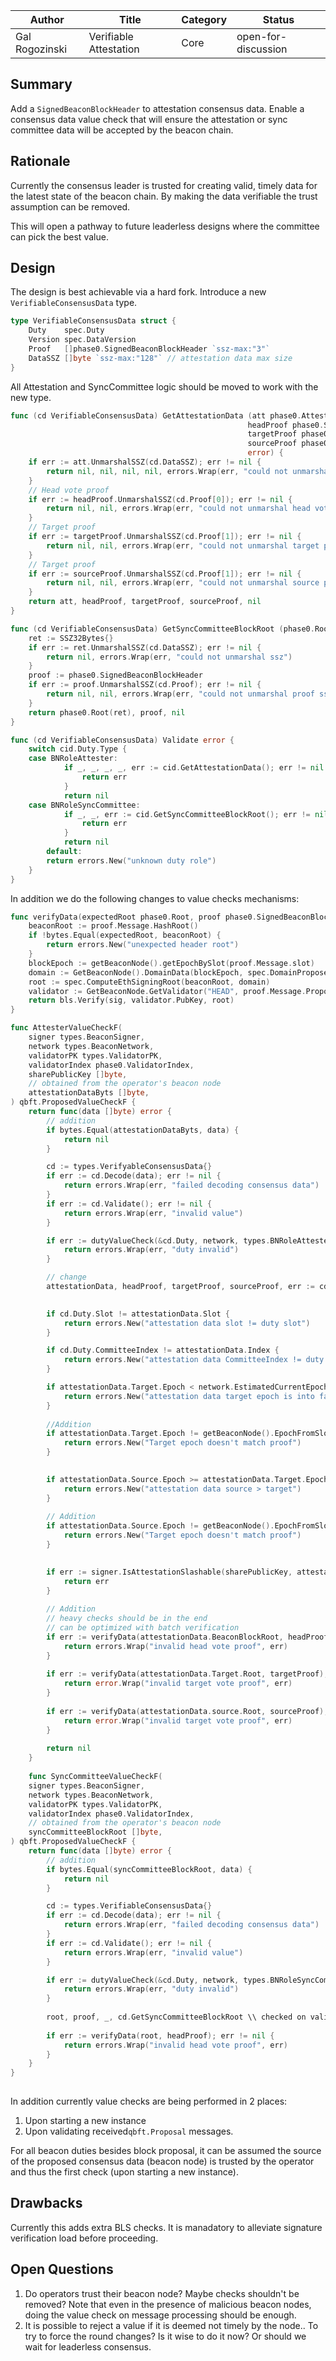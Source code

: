 | Author         | Title        | Category | Status   |
| -------------- | ------------ | -------- | -------- |
| Gal Rogozinski | Verifiable Attestation | Core     | open-for-discussion |

## Summary

Add a `SignedBeaconBlockHeader` to attestation consensus data. Enable a consensus data value check that will ensure the attestation or sync committee  data will be accepted by the beacon chain.

## Rationale

Currently the consensus leader is trusted for creating valid, timely data for the latest state of the beacon chain. By making the data verifiable the trust assumption can be removed. 

This will open a pathway to future leaderless designs where the committee can pick the best value. 

## Design

The design is best achievable via a hard fork.
Introduce a new `VerifiableConsensusData` type.

```go
type VerifiableConsensusData struct {
    Duty    spec.Duty
    Version spec.DataVersion
    Proof   []phase0.SignedBeaconBlockHeader `ssz-max:"3"`
    DataSSZ []byte `ssz-max:"128"` // attestation data max size
}
```

All Attestation and SyncCommittee logic should be moved to work with the new type.

```go
func (cd VerifiableConsensusData) GetAttestationData (att phase0.AttestationData,
                                                     headProof phase0.SignedBeaconBlockHeader, 
                                                     targetProof phase0.SignedBeaconBlockHeader, 
                                                     sourceProof phase0.SignedBeaconBlockHeader, 
                                                     error) {
    if err := att.UnmarshalSSZ(cd.DataSSZ); err != nil {
        return nil, nil, nil, nil, errors.Wrap(err, "could not unmarshal attestation ssz")
    }
    // Head vote proof
    if err := headProof.UnmarshalSSZ(cd.Proof[0]); err != nil {
        return nil, nil, errors.Wrap(err, "could not unmarshal head vote proof ssz")
    }
    // Target proof
    if err := targetProof.UnmarshalSSZ(cd.Proof[1]); err != nil {
        return nil, nil, errors.Wrap(err, "could not unmarshal target proof ssz")
    }
    // Target proof
    if err := sourceProof.UnmarshalSSZ(cd.Proof[1]); err != nil {
        return nil, nil, errors.Wrap(err, "could not unmarshal source proof ssz")
    }
    return att, headProof, targetProof, sourceProof, nil
}

func (cd VerifiableConsensusData) GetSyncCommitteeBlockRoot (phase0.Root, phase0.SignedBeaconBlockHeader, error) {
	ret := SSZ32Bytes{}
	if err := ret.UnmarshalSSZ(cd.DataSSZ); err != nil {
		return nil, errors.Wrap(err, "could not unmarshal ssz")
	}
    proof := phase0.SignedBeaconBlockHeader
    if err := proof.UnmarshalSSZ(cd.Proof); err != nil {
        return nil, nil, errors.Wrap(err, "could not unmarshal proof ssz")
    }
	return phase0.Root(ret), proof, nil
}

func (cd VerifiableConsensusData) Validate error {
    switch cid.Duty.Type {
	case BNRoleAttester:
            if _, _, _, _, err := cid.GetAttestationData(); err != nil {
                return err
            }
            return nil
	case BNRoleSyncCommittee:
            if _, _, err := cid.GetSyncCommitteeBlockRoot(); err != nil {
                return err
            }
            return nil
        default:
		return errors.New("unknown duty role")
	}
}
```

In addition we do the following changes to value checks mechanisms:
```go 
func verifyData(expectedRoot phase0.Root, proof phase0.SignedBeaconBlockHeader) error {
    beaconRoot := proof.Message.HashRoot()
    if !bytes.Equal(expectedRoot, beaconRoot) {
        return errors.New("unexpected header root")
    }
    blockEpoch := getBeaconNode().getEpochBySlot(proof.Message.slot)
    domain := GetBeaconNode().DomainData(blockEpoch, spec.DomainProposer)
    root := spec.ComputeEthSigningRoot(beaconRoot, domain)
    validator := GetBeaconNode.GetValidator("HEAD", proof.Message.ProposerIndex)
    return bls.Verify(sig, validator.PubKey, root)
}

func AttesterValueCheckF(
	signer types.BeaconSigner,
	network types.BeaconNetwork,
	validatorPK types.ValidatorPK,
	validatorIndex phase0.ValidatorIndex,
	sharePublicKey []byte,
    // obtained from the operator's beacon node
    attestationDataByts []byte,
) qbft.ProposedValueCheckF {
	return func(data []byte) error {
        // addition
        if bytes.Equal(attestationDataByts, data) {
            return nil
        }

		cd := types.VerifyableConsensusData{}
		if err := cd.Decode(data); err != nil {
			return errors.Wrap(err, "failed decoding consensus data")
		}
		if err := cd.Validate(); err != nil {
			return errors.Wrap(err, "invalid value")
		}

		if err := dutyValueCheck(&cd.Duty, network, types.BNRoleAttester, validatorPK, validatorIndex); err != nil {
			return errors.Wrap(err, "duty invalid")
		}

        // change
		attestationData, headProof, targetProof, sourceProof, err := cd.GetAttestationData() // error checked in cd.validate()
        

		if cd.Duty.Slot != attestationData.Slot {
			return errors.New("attestation data slot != duty slot")
		}

		if cd.Duty.CommitteeIndex != attestationData.Index {
			return errors.New("attestation data CommitteeIndex != duty CommitteeIndex")
		}

		if attestationData.Target.Epoch < network.EstimatedCurrentEpoch()-1 {
			return errors.New("attestation data target epoch is into far past")
		}
        
        //Addition
        if attestationData.Target.Epoch != getBeaconNode().EpochFromSlot(targetProof.Message.Slot) {
            return errors.New("Target epoch doesn't match proof")
        }
        

		if attestationData.Source.Epoch >= attestationData.Target.Epoch {
			return errors.New("attestation data source > target")
		}
        
        // Addition
        if attestationData.Source.Epoch != getBeaconNode().EpochFromSlot(sourceProof.Message.Slot) {
            return errors.New("Target epoch doesn't match proof")
        }
        

        if err := signer.IsAttestationSlashable(sharePublicKey, attestationData); err != nil {
            return err
        }
        
        // Addition
        // heavy checks should be in the end
        // can be optimized with batch verification
        if err := verifyData(attestationData.BeaconBlockRoot, headProof); err != nil {
            return errors.Wrap("invalid head vote proof", err)
        }
        
        if err := verifyData(attestationData.Target.Root, targetProof); err != nil {
            return error.Wrap("invalid target vote proof", err)
        } 
        
        if err := verifyData(attestationData.source.Root, sourceProof); err != nil {
            return error.Wrap("invalid target vote proof", err)
        } 
        
        return nil
	}
    
    func SyncCommitteeValueCheckF(
	signer types.BeaconSigner,
	network types.BeaconNetwork,
	validatorPK types.ValidatorPK,
	validatorIndex phase0.ValidatorIndex,
    // obtained from the operator's beacon node
    syncCommitteeBlockRoot []byte,
) qbft.ProposedValueCheckF {
	return func(data []byte) error {
        // addition
        if bytes.Equal(syncCommitteeBlockRoot, data) {
            return nil
        }

		cd := types.VerifiableConsensusData{}
		if err := cd.Decode(data); err != nil {
			return errors.Wrap(err, "failed decoding consensus data")
		}
		if err := cd.Validate(); err != nil {
			return errors.Wrap(err, "invalid value")
		}

		if err := dutyValueCheck(&cd.Duty, network, types.BNRoleSyncCommittee, validatorPK, validatorIndex); err != nil {
			return errors.Wrap(err, "duty invalid")
		}
        
        root, proof, _, cd.GetSyncCommitteeBlockRoot \\ checked on validate
        
        if err := verifyData(root, headProof); err != nil {
            return errors.Wrap("invalid head vote proof", err)
        }	
    }
}
    
```

In addition currently value checks are being performed in 2 places:
1. Upon starting a new instance
2. Upon validating received`qbft.Proposal` messages.

For all beacon duties besides block proposal, it can be assumed the source of the proposed consensus data (beacon node) is trusted by the operator and thus the first check (upon starting a new instance).

## Drawbacks

Currently this adds extra BLS checks. It is manadatory to alleviate signature verification load before proceeding.


## Open Questions

1. Do operators trust their beacon node? Maybe checks shouldn't be removed? Note that even in the presence of malicious beacon nodes, doing the value check on message processing should be enough.
2. It is possible to reject a value if it is deemed not timely by the node.. To try to force the round changes? Is it wise to do it now? Or should we wait for leaderless consensus.
    




